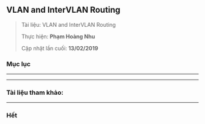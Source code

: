 ## VLAN and InterVLAN Routing

> Tài liệu: VLAN and InterVLAN Routing
> 
> Thực hiện: **Phạm Hoàng Nhu**
> 
> Cập nhật lần cuối: **13/02/2019**

### Mục lục


---



---


### Tài liệu tham khảo:



---

### Hết

